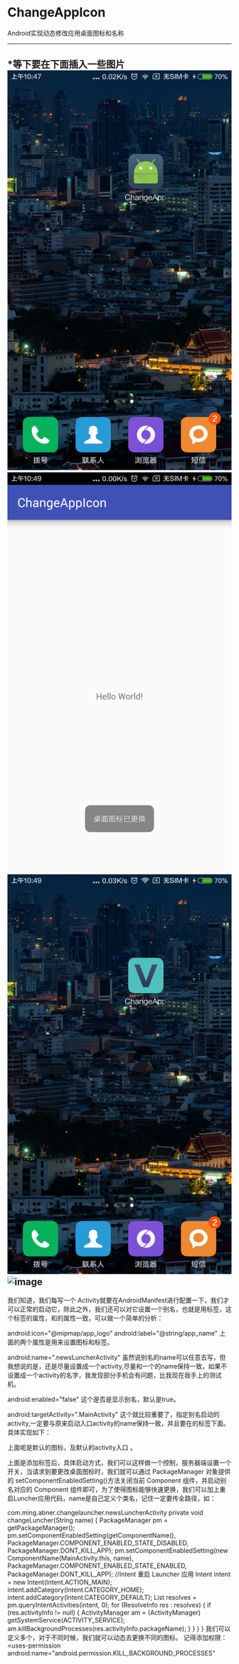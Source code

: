# ChangeAppIcon
Android实现动态修改应用桌面图标和名称

---------------------------------
*等下要在下面插入一些图片
 ![image](https://github.com/Vension/ChangeAppIcon/blob/master/ScreenShots/Screenshot_1504233093.png?raw=true)
 ![image](https://github.com/Vension/ChangeAppIcon/blob/master/ScreenShots/device-2017-09-01-104923.png?raw=true)
 ![image](https://github.com/Vension/ChangeAppIcon/blob/master/ScreenShots/device-2017-09-01-104938.png?raw=true)
 ![image](https://github.com/Vension/ChangeAppIcon/blob/master/ScreenShots/ezgif.com-video-to-gif.gif)
---------------------------------------
我们知道，我们每写一个 Activity就要在AndroidManifest进行配置一下，我们才可以正常的启动它，除此之外，我们还可以对它设置一个别名，也就是用<activity-alias>标签，这个标签的属性，和<activity>的属性一致，可以做一个简单的分析：

android:icon="@mipmap/app_logo"
android:label="@string/app_name"
上面的两个属性是用来设置图标和标签。

android:name=".newsLuncherActivity"
虽然说别名的name可以任意去写，但我想说的是，还是尽量设置成一个activity,尽量和一个<activity>的name保持一致，如果不设置成一个activity的名字，我发现部分手机会有问题，比我现在我手上的测试机。

android:enabled="false"
这个是否是显示别名，默认是true。

android:targetActivity=".MainActivity"
这个就比较重要了，指定别名启动的activity,一定要与原来启动入口activity的name保持一致，并且要在<activity>的标签下面。
具体实现如下：

<application
 android:allowBackup="true"
 android:icon="@mipmap/ic_launcher"
 android:label="@string/app_name"
 android:supportsRtl="true"
 android:theme="@style/AppTheme">
 <activity android:name=".MainActivity">
 <intent-filter>
  <action android:name="android.intent.action.MAIN" />
  <category android:name="android.intent.category.LAUNCHER" />
 </intent-filter>
 </activity>
</application>
上面呢是默认的图标，及默认的activity入口 。

<application
 android:allowBackup="true"
 android:icon="@mipmap/ic_launcher"
 android:label="@string/app_name"
 android:supportsRtl="true"
 android:theme="@style/AppTheme">
 <activity android:name=".MainActivity">
 <intent-filter>
  <action android:name="android.intent.action.MAIN" />
  <category android:name="android.intent.category.LAUNCHER" />
 </intent-filter>
 </activity>
 <activity-alias
 android:name=".newsLuncherActivity"
 android:enabled="false"
 android:icon="@mipmap/app_logo"
 android:label="@string/app_name"
 android:targetActivity=".MainActivity">
 <intent-filter>
  <action android:name="android.intent.action.MAIN" />
  <category android:name="android.intent.category.LAUNCHER" />
 </intent-filter>
 </activity-alias>
</application>
上面是添加<activity-alias>标签后，具体启动方式，我们可以这样做一个控制，服务器端设置一个开关，当请求到要更改桌面图标时，我们就可以通过 PackageManager 对象提供的 setComponentEnabledSetting()方法关闭当前 Component 组件，并启动别名对应的 Component 组件即可，为了使得图标能够快速更换，我们可以加上重启Luncher应用代码，name是自己定义个类名，记住一定要传全路径，如：

com.ming.abner.changelauncher.newsLuncherActivity
 private void changeLuncher(String name) {
 PackageManager pm = getPackageManager();
 pm.setComponentEnabledSetting(getComponentName(),
  PackageManager.COMPONENT_ENABLED_STATE_DISABLED, PackageManager.DONT_KILL_APP);
 pm.setComponentEnabledSetting(new ComponentName(MainActivity.this, name),
  PackageManager.COMPONENT_ENABLED_STATE_ENABLED, PackageManager.DONT_KILL_APP);
 //Intent 重启 Launcher 应用
 Intent intent = new Intent(Intent.ACTION_MAIN);
 intent.addCategory(Intent.CATEGORY_HOME);
 intent.addCategory(Intent.CATEGORY_DEFAULT);
 List<ResolveInfo> resolves = pm.queryIntentActivities(intent, 0);
 for (ResolveInfo res : resolves) {
  if (res.activityInfo != null) {
  ActivityManager am = (ActivityManager) getSystemService(ACTIVITY_SERVICE);
  am.killBackgroundProcesses(res.activityInfo.packageName);
  }
 }
 }
}
<activity-alias>我们可以定义多个，对于不同时候，我们就可以动态去更换不同的图标。
记得添加权限：
<uses-permission android:name="android.permission.KILL_BACKGROUND_PROCESSES"
